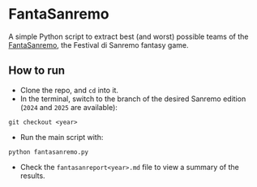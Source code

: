 # FantaSanremo

A simple Python script to extract best (and worst) possible teams of the [FantaSanremo](https://fantasanremo.com/), the Festival di Sanremo fantasy game.

## How to run
* Clone the repo, and `cd` into it.
* In the terminal, switch to the branch of the desired Sanremo edition (`2024` and `2025` are available):
```
git checkout <year>
```
* Run the main script with:
```
python fantasanremo.py
```
* Check the `fantasanreport<year>.md` file to view a summary of the results.

